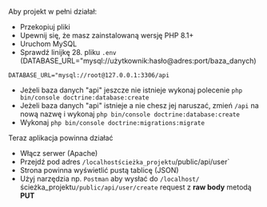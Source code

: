 Aby projekt w pełni działał:
- Przekopiuj pliki
- Upewnij się, że masz zainstalowaną wersję PHP 8.1+
- Uruchom MySQL
- Sprawdź linijkę 28. pliku `.env` <br>
(DATABASE_URL="mysql://użytkownik:hasło@adres:port/baza_danych)
```
DATABASE_URL="mysql://root@127.0.0.1:3306/api
```
- Jeżeli baza danych "api" jeszcze nie istnieje wykonaj polecenie `php bin/console doctrine:database:create`
- Jeżeli baza danych "api" istnieje a nie chesz jej naruszać, zmień `/api` na nową nazwę i wykonaj `php bin/console doctrine:database:create`
- Wykonaj `php bin/console doctrine:migrations:migrate`

Teraz aplikacja powinna działać
- Włącz serwer (Apache)
- Przejdź pod adres `/localhostścieżka_projektu`/public/api/user`
- Strona powinna wyświetlić pustą tablicę (JSON)
- Użyj narzędzia np. `Postman` aby wysłać do  `/localhost/`ścieżka_projektu`/public/api/user/create` request z **raw body** metodą **PUT**